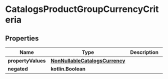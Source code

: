 
# CatalogsProductGroupCurrencyCriteria

## Properties
| Name | Type | Description | Notes |
| ------------ | ------------- | ------------- | ------------- |
| **propertyValues** | [**NonNullableCatalogsCurrency**](NonNullableCatalogsCurrency.md) |  |  |
| **negated** | **kotlin.Boolean** |  |  [optional] |



